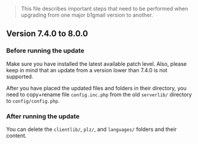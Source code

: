 > This file describes important steps that need to be performed when upgrading from one major b1gmail version to another.

## Version 7.4.0 to 8.0.0

### Before running the update

Make sure you have installed the latest available patch level. Also, please keep in mind that an update from a version lower than 7.4.0 is not supported.

After you have placed the updated files and folders in their directory, you need to copy+rename file `config.inc.php` from the old `serverlib/` directory to `config/config.php`.

### After running the update

You can delete the `clientlib/`, `plz/`, and `languages/` folders and their content.
